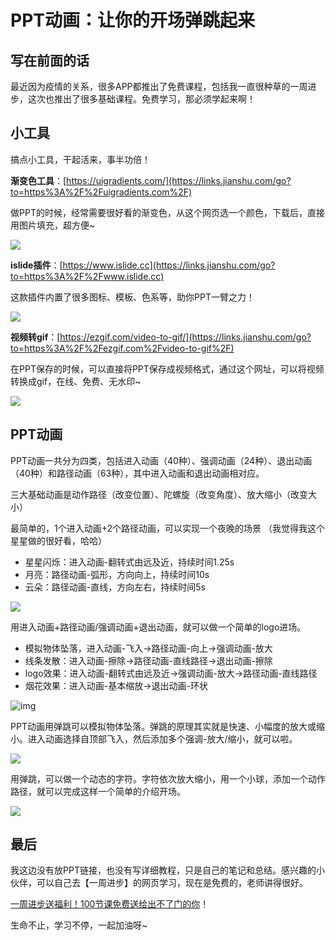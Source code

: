 # PPT动画：让你的开场弹跳起来

## 写在前面的话

最近因为疫情的关系，很多APP都推出了免费课程，包括我一直很种草的一周进步，这次也推出了很多基础课程。免费学习，那必须学起来啊！

## 小工具

搞点小工具，干起活来，事半功倍！



**渐变色工具**：[https://uigradients.com/](https://links.jianshu.com/go?to=https%3A%2F%2Fuigradients.com%2F)

做PPT的时候，经常需要很好看的渐变色，从这个网页选一个颜色，下载后，直接用图片填充，超方便~

![](http://cdn.zhaojingyi0126.com/IMG/image-20200220183256613.png)



**islide插件**：[https://www.islide.cc](https://links.jianshu.com/go?to=https%3A%2F%2Fwww.islide.cc)

这款插件内置了很多图标、模板、色系等，助你PPT一臂之力！

![](http://cdn.zhaojingyi0126.com/IMG/image-20200220183314691.png)



**视频转gif**：[https://ezgif.com/video-to-gif/](https://links.jianshu.com/go?to=https%3A%2F%2Fezgif.com%2Fvideo-to-gif%2F)

在PPT保存的时候，可以直接将PPT保存成视频格式，通过这个网址，可以将视频转换成gif，在线、免费、无水印~

![](http://cdn.zhaojingyi0126.com/IMG/image-20200220183326854.png)



## PPT动画

PPT动画一共分为四类，包括进入动画（40种）、强调动画（24种）、退出动画（40种）和路径动画（63种），其中进入动画和退出动画相对应。

三大基础动画是动作路径（改变位置）、陀螺旋（改变角度）、放大缩小（改变大小）

最简单的，1个进入动画+2个路径动画，可以实现一个夜晚的场景
（我觉得我这个星星做的很好看，哈哈）

- 星星闪烁：进入动画-翻转式由远及近，持续时间1.25s
- 月亮：路径动画-弧形，方向向上，持续时间10s
- 云朵：路径动画-直线，方向左右，持续时间5s

![](http://cdn.zhaojingyi0126.com/IMG/17569167-48eec64e9de4f8c7.gif)

用进入动画+路径动画/强调动画+退出动画，就可以做一个简单的logo进场。

- 模拟物体坠落，进入动画-飞入->路径动画-向上->强调动画-放大
- 线条发散：进入动画-擦除->路径动画-直线路径->退出动画-擦除
- logo效果：进入动画-翻转式由远及近->强调动画-放大->路径动画-直线路径
- 烟花效果：进入动画-基本缩放->退出动画-环状

![img](http://cdn.zhaojingyi0126.com/IMG/17569167-2e5f3f720fb58c45.webp)

PPT动画用弹跳可以模拟物体坠落。弹跳的原理其实就是快速、小幅度的放大或缩小。进入动画选择自顶部飞入，然后添加多个强调-放大/缩小，就可以啦。

![](http://cdn.zhaojingyi0126.com/IMG/17569167-e222da6c2e2ccc90.webp)

用弹跳，可以做一个动态的字符。字符依次放大缩小，用一个小球，添加一个动作路径，就可以完成这样一个简单的介绍开场。

![](http://cdn.zhaojingyi0126.com/IMG/17569167-f72ab95759f606a7.webp)

## 最后

我这边没有放PPT链接，也没有写详细教程，只是自己的笔记和总结。感兴趣的小伙伴，可以自己去【一周进步】的网页学习，现在是免费的，老师讲得很好。

[一周进步送福利！100节课免费送给出不了门的你](https://links.jianshu.com/go?to=http%3A%2F%2Fmp.weixin.qq.com%2Fs%3F__biz%3DMzIxMjI1MDcyMQ%3D%3D%26mid%3D2247519200%26idx%3D2%26sn%3D71e7e8eb93a0eb339990bc7e08e137cb%26chksm%3D974a32eea03dbbf8d516ab5f300ba923d1bfddefe1d15b3ceac19d22325afebc4505aa40b21b%26scene%3D21%23wechat_redirect)！

生命不止，学习不停，一起加油呀~